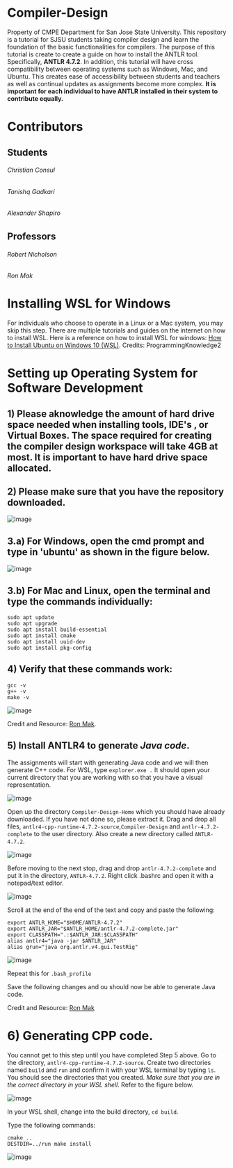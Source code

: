# Compiler-Design
Property of CMPE Department for San Jose State University. This repository is a tutorial for SJSU students taking compiler design and learn the foundation of the basic functionalities for compilers. The purpose of this tutorial is create to create a guide on how to install the ANTLR tool. Specifically, **ANTLR 4.7.2**. In addition, this tutorial will have cross compatibility between operating systems such as Windows, Mac, and Ubuntu. This creates ease of accessibility between students and teachers as well as continual updates as assignments become more complex. **It is important for each individual to have ANTLR installed in their system to contribute equally.**

# Contributors
## Students
###### Christian Consul
###### Tanishq Gadkari
###### Alexander Shapiro
## Professors
###### Robert Nicholson
###### Ron Mak

# Installing WSL  for Windows
For individuals who choose to operate in a Linux or a Mac system, you may skip this step. There are multiple tutorials and guides on the internet on how to install WSL.
Here is a reference on how to install WSL for windows: 
[How to Install Ubuntu on Windows 10 (WSL)](https://www.youtube.com/watch?v=X-DHaQLrBi8). 
Credits: ProgrammingKnowledge2

# Setting up Operating System for Software Development
## 1) Please aknowledge the amount of hard drive space needed when installing tools, IDE's , or Virtual Boxes. The space required for creating the compiler design workspace will take 4GB at most. It is important to have hard drive space allocated. 
## 2) Please make sure that you have the repository downloaded.

![image](https://user-images.githubusercontent.com/59067808/186998268-5df33da9-9b1a-4424-9cce-2d789fa5b325.png)

## 3.a) For Windows, open the cmd prompt and type in 'ubuntu' as shown in the figure below.

![image](https://user-images.githubusercontent.com/59067808/186997010-cc67d750-eae3-4699-937b-f4e8294e512a.png)

## 3.b) For Mac and Linux, open the terminal and type the commands individually: 
```
sudo apt update
sudo apt upgrade
sudo apt install build-essential
sudo apt install cmake
sudo apt install uuid-dev
sudo apt install pkg-config
```
## 4) Verify that these commands work:
```
gcc -v
g++ -v
make -v

```
  ![image](https://user-images.githubusercontent.com/59067808/186997386-5d470d7c-e20c-40ed-bb23-8c65c18f913e.png)
  
  Credit and Resource: [Ron Mak](https://www.cs.sjsu.edu/~mak/tutorials/ConfigureUbuntu.pdf).
  
## 5) Install ANTLR4 to generate *Java code*.
The assignments will start with generating Java code and we will then generate C++ code. 
For WSL, type ```explorer.exe .```
It should open your current directory that you are working with so that you have a visual representation.

![image](https://user-images.githubusercontent.com/59067808/187001241-60d528cc-dfcf-4113-81c4-fbc2306b4166.png)

Open up the directory ```Compiler-Design-Home``` which you should have already downloaded. If you have not done so, please extract it. Drag and drop
all files, ```antlr4-cpp-runtime-4.7.2-source```,```Compiler-Design``` and ```antlr-4.7.2-complete``` to the user directory. Also create a new directory called ```ANTLR-4.7.2```.

![image](https://user-images.githubusercontent.com/59067808/187002238-3dd16366-9233-45fb-9ac5-a58e42988fbb.png)

Before moving to the next stop, drag and drop ```antlr-4.7.2-complete``` and put it in the directory, ```ANTLR-4.7.2```.
Right click .bashrc and open it with a notepad/text editor. 

![image](https://user-images.githubusercontent.com/59067808/187001866-dccc2e43-87bf-4091-bd20-b4368771dc24.png)

Scroll at the end of the end of the text and copy and paste the following:

```
export ANTLR_HOME="$HOME/ANTLR-4.7.2"
export ANTLR_JAR="$ANTLR_HOME/antlr-4.7.2-complete.jar"
export CLASSPATH=".:$ANTLR_JAR:$CLASSPATH"
alias antlr4="java -jar $ANTLR_JAR"
alias grun="java org.antlr.v4.gui.TestRig"
```

![image](https://user-images.githubusercontent.com/59067808/187002280-b14b5452-9849-493c-959b-25e4fe296820.png)

Repeat this for ```.bash_profile```

Save the following changes and ou should now be able to generate Java code.

  Credit and Resource: [Ron Mak](https://www.cs.sjsu.edu/~mak/tutorials/InstallANTLR4.pdf)

# 6) Generating CPP code.

You cannot get to this step until you have completed Step 5 above.
Go to the directory, ```antlr4-cpp-runtime-4.7.2-source```.
Create two directories named ```build``` and ```run``` and confirm it with your WSL terminal by typing ```ls```. You should see the directories that
you created. *Make sure that you are in the correct directory in your WSL shell*. Refer to the figure below.

![image](https://user-images.githubusercontent.com/59067808/187005106-32b021cd-f82d-4b17-a731-675b0b015fca.png)

In your WSL shell, change into the build directory, ```cd build```. 

Type the following commands: 
```
cmake ..
DESTDIR=../run make install
```
![image](https://user-images.githubusercontent.com/59067808/187005268-54a34774-cd40-4984-aa6a-e14ef77c29aa.png)

















